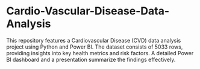 # Cardio-Vascular-Disease-Data-Analysis
This repository features a Cardiovascular Disease (CVD) data analysis project using Python and Power BI. The dataset consists of 5033 rows, providing insights into key health metrics and risk factors. A detailed Power BI dashboard and a presentation summarize the findings effectively.
